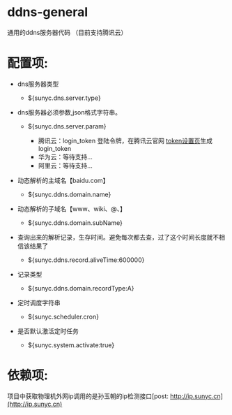 # ddns-general
通用的ddns服务器代码
（目前支持腾讯云）

# 配置项:
    
* dns服务器类型
 
    * ${sunyc.dns.server.type}

* dns服务器必须参数,json格式字符串。

    * ${sunyc.dns.server.param}
            
        * 腾讯云：login_token 登陆令牌，在腾讯云官网 [token设置页][tencent_token]生成login_token
        * 华为云：等待支持... 
        * 阿里云：等待支持...

* 动态解析的主域名【baidu.com】
 
    * ${sunyc.ddns.domain.name}

* 动态解析的子域名【www、wiki、@、】
 
    * ${sunyc.ddns.domain.subName}

* 查询出来的解析记录，生存时间。避免每次都去查，过了这个时间长度就不相信该结果了
 
    * ${sunyc.ddns.record.aliveTime:600000}

* 记录类型
 
    * ${sunyc.ddns.domain.recordType:A}

* 定时调度字符串
 
    * ${sunyc.scheduler.cron}

* 是否默认激活定时任务
  
    * ${sunyc.system.activate:true}

# 依赖项:

项目中获取物理机外网ip调用的是孙玉朝的ip检测接口[post:   http://ip.sunyc.cn](http://ip.sunyc.cn)


[tencent_token]: https://console.dnspod.cn/account/token